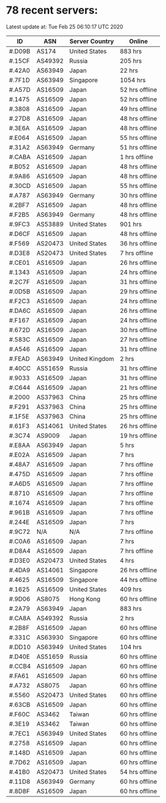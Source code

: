 # 78 recent servers:

Latest update at: Tue Feb 25 06:10:17 UTC 2020

| ID | ASN | Server Country | Online |
| -- | --- | -------------- | ------ |
| #.D09B | AS174 | United States | 883 hrs |
| #.15CF | AS49392 | Russia | 205 hrs |
| #.42A0 | AS63949 | Japan | 22 hrs |
| #.7F1D | AS63949 | Singapore | 1054 hrs |
| #.A57D | AS16509 | Japan | 52 hrs offline |
| #.1475 | AS16509 | Japan | 52 hrs offline |
| #.3808 | AS16509 | Japan | 49 hrs offline |
| #.27D8 | AS16509 | Japan | 48 hrs offline |
| #.3E6A | AS16509 | Japan | 48 hrs offline |
| #.E064 | AS16509 | Japan | 55 hrs offline |
| #.31A2 | AS63949 | Germany | 51 hrs offline |
| #.CABA | AS16509 | Japan | 1 hrs offline |
| #.B052 | AS16509 | Japan | 48 hrs offline |
| #.9A86 | AS16509 | Japan | 48 hrs offline |
| #.30CD | AS16509 | Japan | 55 hrs offline |
| #.A787 | AS63949 | Germany | 30 hrs offline |
| #.2BF7 | AS16509 | Japan | 48 hrs offline |
| #.F2B5 | AS63949 | Germany | 48 hrs offline |
| #.9FC3 | AS53889 | United States | 901 hrs |
| #.D6CF | AS16509 | Japan | 48 hrs offline |
| #.F569 | AS20473 | United States | 36 hrs offline |
| #.D3E8 | AS20473 | United States | 7 hrs offline |
| #.CE01 | AS16509 | Japan | 26 hrs offline |
| #.1343 | AS16509 | Japan | 24 hrs offline |
| #.2C7F | AS16509 | Japan | 31 hrs offline |
| #.0D5B | AS16509 | Japan | 29 hrs offline |
| #.F2C3 | AS16509 | Japan | 24 hrs offline |
| #.DA6C | AS16509 | Japan | 26 hrs offline |
| #.F167 | AS16509 | Japan | 24 hrs offline |
| #.672D | AS16509 | Japan | 30 hrs offline |
| #.583C | AS16509 | Japan | 27 hrs offline |
| #.A546 | AS16509 | Japan | 31 hrs offline |
| #.FEAD | AS63949 | United Kingdom | 2 hrs |
| #.40CC | AS51659 | Russia | 31 hrs offline |
| #.9033 | AS16509 | Japan | 31 hrs offline |
| #.C644 | AS16509 | Japan | 21 hrs offline |
| #.2000 | AS37963 | China | 25 hrs offline |
| #.F291 | AS37963 | China | 25 hrs offline |
| #.1F5E | AS37963 | China | 25 hrs offline |
| #.61F3 | AS14061 | United States | 26 hrs offline |
| #.3C74 | AS9009 | Japan | 19 hrs offline |
| #.E8AA | AS63949 | Japan | 5 hrs |
| #.E02A | AS16509 | Japan | 7 hrs |
| #.48A7 | AS16509 | Japan | 7 hrs offline |
| #.475D | AS16509 | Japan | 7 hrs offline |
| #.A6D5 | AS16509 | Japan | 7 hrs offline |
| #.8710 | AS16509 | Japan | 7 hrs offline |
| #.1674 | AS16509 | Japan | 7 hrs offline |
| #.961B | AS16509 | Japan | 7 hrs offline |
| #.244E | AS16509 | Japan | 7 hrs |
| #.9C72 | N/A | N/A | 7 hrs offline |
| #.C0A6 | AS16509 | Japan | 7 hrs |
| #.D8A4 | AS16509 | Japan | 7 hrs offline |
| #.D3E0 | AS20473 | United States | 4 hrs |
| #.4DA9 | AS14061 | Singapore | 26 hrs offline |
| #.4625 | AS16509 | Singapore | 44 hrs offline |
| #.1625 | AS16509 | United States | 409 hrs |
| #.9D06 | AS8075 | Hong Kong | 60 hrs offline |
| #.2A79 | AS63949 | Japan | 883 hrs |
| #.CA8A | AS49392 | Russia | 2 hrs |
| #.2B8F | AS16509 | Japan | 60 hrs offline |
| #.331C | AS63930 | Singapore | 60 hrs offline |
| #.DD10 | AS63949 | United States | 104 hrs |
| #.D40E | AS51659 | Russia | 60 hrs offline |
| #.CCB4 | AS16509 | Japan | 60 hrs offline |
| #.FA61 | AS16509 | Japan | 60 hrs offline |
| #.A732 | AS8075 | Japan | 60 hrs offline |
| #.5560 | AS20473 | United States | 60 hrs offline |
| #.63CB | AS16509 | Japan | 60 hrs offline |
| #.F60C | AS3462 | Taiwan | 60 hrs offline |
| #.3E19 | AS3462 | Taiwan | 60 hrs offline |
| #.7EC1 | AS63949 | United States | 60 hrs offline |
| #.2758 | AS16509 | Japan | 60 hrs offline |
| #.148D | AS16509 | Japan | 60 hrs offline |
| #.7D62 | AS16509 | Japan | 60 hrs offline |
| #.41B0 | AS20473 | United States | 54 hrs offline |
| #.11D8 | AS63949 | Germany | 60 hrs offline |
| #.8D8F | AS16509 | Japan | 60 hrs offline |

